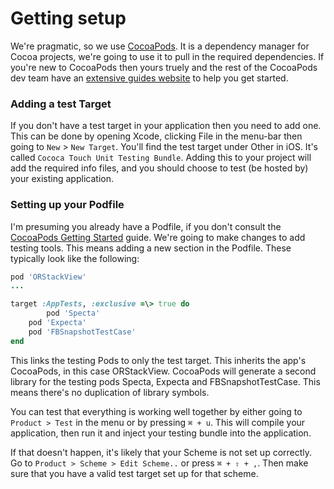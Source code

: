 # Getting setup

We're pragmatic, so we use [CocoaPods](http://cocoapods.org). It is a dependency manager for Cocoa projects, we're going to use it to pull in the required dependencies. If you're new to CocoaPods then yours truely and the rest of the CocoaPods dev team have an [extensive guides website](http://guides.cocoapods.org) to help you get started.

### Adding a test Target

If you don't have a test target in your application then you need to add one. This can be done by opening Xcode, clicking File in the menu-bar then going to `New` \> `New Target`. You'll find the test target under Other in iOS. It's called `Cococa Touch Unit Testing Bundle`. Adding this to your project will add the required info files, and you should choose to test (be hosted by) your existing application.

### Setting up your Podfile

I'm presuming you already have a Podfile, if you don't consult the [CocoaPods Getting Started](http://guides.cocoapods.org/using/getting-started.html) guide. We're going to make changes to add testing tools. This means adding a new section in the Podfile. These typically look like the following:

``` ruby
pod 'ORStackView'
...

target :AppTests, :exclusive =\> true do
		pod 'Specta'
	pod 'Expecta'
	pod 'FBSnapshotTestCase'
end
```

This links the testing Pods to only the test target. This inherits the app's CocoaPods, in this case ORStackView. CocoaPods will generate a second library for the testing pods Specta, Expecta and FBSnapshotTestCase. This means there's no duplication of library symbols.

You can test that everything is working well together by either going to `Product > Test` in the menu or by pressing `⌘ + u`. This will compile your application, then run it and inject your testing bundle into the application.

If that doesn't happen, it's likely that your Scheme is not set up correctly. Go to `Product > Scheme > Edit Scheme..` or press `⌘ + ⇧ + ,`. Then make sure that you have a valid test target set up for that scheme.
